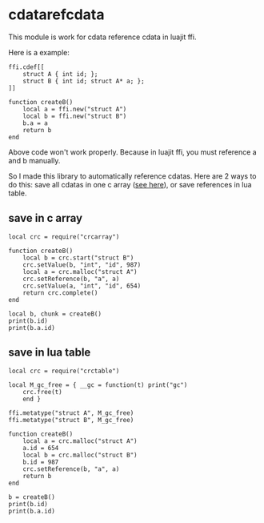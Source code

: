 # cdatarefcdata
This module is work for cdata reference cdata in luajit ffi.

Here is a example:

```
ffi.cdef[[
    struct A { int id; };
    struct B { int id; struct A* a; };
]]

function createB()
    local a = ffi.new("struct A")
    local b = ffi.new("struct B")
    b.a = a
    return b
end
```

Above code won't work properly. Because in luajit ffi, you must reference a and b manually. 

So I made this library to automatically reference cdatas.
Here are 2 ways to do this: save all cdatas in one c array ([see here](https://github.com/LuaJIT/LuaJIT/issues/554#issuecomment-579318320_)), or save references in lua table.

## save in c array

```
local crc = require("crcarray")

function createB()
    local b = crc.start("struct B")
    crc.setValue(b, "int", "id", 987)
    local a = crc.malloc("struct A")
    crc.setReference(b, "a", a)
    crc.setValue(a, "int", "id", 654)
    return crc.complete()
end

local b, chunk = createB()
print(b.id)
print(b.a.id)
```
## save in lua table

```
local crc = require("crctable")

local M_gc_free = { __gc = function(t) print("gc") 
	crc.free(t) 
	end }

ffi.metatype("struct A", M_gc_free)
ffi.metatype("struct B", M_gc_free)

function createB()
    local a = crc.malloc("struct A")
    a.id = 654
    local b = crc.malloc("struct B")
    b.id = 987
    crc.setReference(b, "a", a)
    return b
end

b = createB()
print(b.id)
print(b.a.id)
```